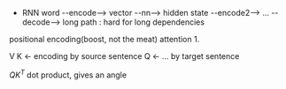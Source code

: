 - RNN
word --encode--> vector --nn--> hidden state --encode2-->
... --decode--> 
long path : hard for long dependencies

 positional encoding(boost, not the meat)
 attention
     1. 

V K <- encoding by source sentence
Q <- ... by target sentence

$QK^T$ dot product, gives an angle

 